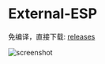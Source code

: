 # External-ESP

免编译，直接下载: [releases](https://github.com/simshelper/External-ESP/releases)

![screenshot](https://raw.githubusercontent.com/coltonon/External-ESP/master/image.png)
